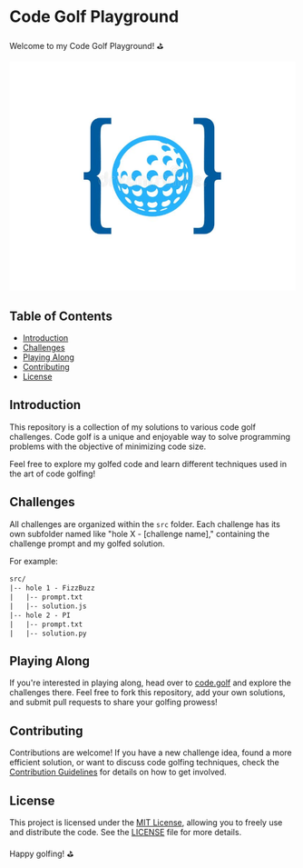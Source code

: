 # Code Golf Playground

Welcome to my Code Golf Playground! ⛳️

![Code Golf](./codegolf.jpg)

## Table of Contents

- [Introduction](#introduction)
- [Challenges](#challenges)
- [Playing Along](#playing-along)
- [Contributing](#contributing)
- [License](#license)

## Introduction

This repository is a collection of my solutions to various code golf challenges. Code golf is a unique and enjoyable way to solve programming problems with the objective of minimizing code size.

Feel free to explore my golfed code and learn different techniques used in the art of code golfing!

## Challenges

All challenges are organized within the `src` folder. Each challenge has its own subfolder named like "hole X - [challenge name]," containing the challenge prompt and my golfed solution.

For example:
```
src/
|-- hole 1 - FizzBuzz
|   |-- prompt.txt
|   |-- solution.js
|-- hole 2 - PI
|   |-- prompt.txt
|   |-- solution.py
```

## Playing Along

If you're interested in playing along, head over to [code.golf](https://code.golf) and explore the challenges there. Feel free to fork this repository, add your own solutions, and submit pull requests to share your golfing prowess!

## Contributing

Contributions are welcome! If you have a new challenge idea, found a more efficient solution, or want to discuss code golfing techniques, check the [Contribution Guidelines](./CONTRIBUTING.md) for details on how to get involved.

## License

This project is licensed under the [MIT License](./LICENSE), allowing you to freely use and distribute the code. See the [LICENSE](./LICENSE) file for more details.

Happy golfing! ⛳️
